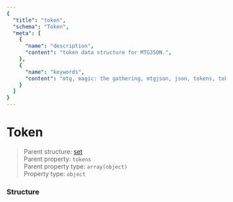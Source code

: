 ```yaml
---
{
  "title": "token",
  "schema": "Token",
  "meta": [
    {
      "name": "description",
      "content": "token data structure for MTGJSON.",
    },
    {
      "name": "keywords",
      "content": "mtg, magic: the gathering, mtgjson, json, tokens, token",
    }
  ]
}
---
```


# Token

> Parent structure: [set](../set)  
> Parent property: `tokens`  
> Parent property type: `array(object)`  
> Property type: `object`  

### Structure

<GenerateTable/>